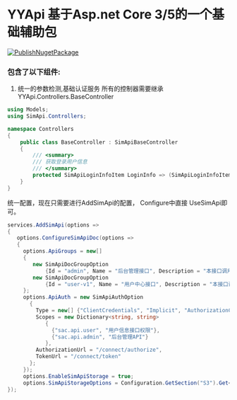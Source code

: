 # YYApi 基于Asp.net Core 3/5的一个基础辅助包

[![PublishNugetPackage](https://github.com/simcu/simapi-net/actions/workflows/nuget-publish.yml/badge.svg)](https://github.com/simcu/simapi-net/actions/workflows/nuget-publish.yml)
### 包含了以下组件:

1. 统一的参数检测,基础认证服务
所有的控制器需要继承 YYApi.Controllers.BaseController

```C#
using Models;
using SimApi.Controllers;

namespace Controllers
{
    public class BaseController : SimApiBaseController
    {
        /// <summary>
        /// 获取登录用户信息
        /// </summary>
        protected SimApiLoginInfoItem LoginInfo => (SimApiLoginInfoItem) HttpContext.Items["LoginInfo"];
    }
}
```


统一配置，现在只需要进行AddSimApi的配置， Configure中直接 UseSimApi即可。
```C#
services.AddSimApi(options =>
{
   options.ConfigureSimApiDoc(options =>
   {
     options.ApiGroups = new[]
     {
        new SimApiDocGroupOption
            {Id = "admin", Name = "后台管理接口", Description = "本接口调用需要Scope：sac.api.admin"},
        new SimApiDocGroupOption
            {Id = "user-v1", Name = "用户中心接口", Description = "本接口调用需要Scope：sac.api.user"}
     };
     options.ApiAuth = new SimApiAuthOption
       {
         Type = new[] {"ClientCredentials", "Implicit", "AuthorizationCode"},
         Scopes = new Dictionary<string, string>
            {
              {"sac.api.user", "用户信息接口权限"},
              {"sac.api.admin", "后台管理API"}
            },
         AuthorizationUrl = "/connect/authorize",
         TokenUrl = "/connect/token"
       };
     });
     options.EnableSimApiStorage = true;
     options.SimApiStorageOptions = Configuration.GetSection("S3").Get<SimApiStorageOptions>();
});
```
